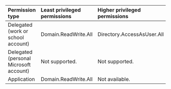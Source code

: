 |Permission type|Least privileged permissions|Higher privileged permissions|
|:---|:---|:---|
|Delegated (work or school account)|Domain.ReadWrite.All|Directory.AccessAsUser.All|
|Delegated (personal Microsoft account)|Not supported.|Not supported.|
|Application|Domain.ReadWrite.All|Not available.|